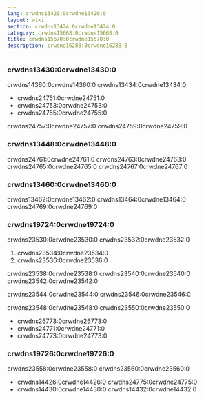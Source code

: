 ```yaml
---
lang: crwdns13420:0crwdne13420:0
layout: wiki
section: crwdns13424:0crwdne13424:0
category: crwdns15668:0crwdne15668:0
title: crwdns15670:0crwdne15670:0
description: crwdns16288:0crwdne16288:0
---
```


### crwdns13430:0crwdne13430:0
crwdns14360:0crwdne14360:0 crwdns13434:0crwdne13434:0

- crwdns24751:0crwdne24751:0
- crwdns24753:0crwdne24753:0
- crwdns24755:0crwdne24755:0

crwdns24757:0crwdne24757:0 crwdns24759:0crwdne24759:0

### crwdns13448:0crwdne13448:0
crwdns24761:0crwdne24761:0 crwdns24763:0crwdne24763:0 crwdns24765:0crwdne24765:0 crwdns24767:0crwdne24767:0

### crwdns13460:0crwdne13460:0
crwdns13462:0crwdne13462:0 crwdns13464:0crwdne13464:0 crwdns24769:0crwdne24769:0

### crwdns19724:0crwdne19724:0
crwdns23530:0crwdne23530:0 crwdns23532:0crwdne23532:0

1. crwdns23534:0crwdne23534:0
1. crwdns23536:0crwdne23536:0

crwdns23538:0crwdne23538:0 crwdns23540:0crwdne23540:0 crwdns23542:0crwdne23542:0

crwdns23544:0crwdne23544:0 crwdns23546:0crwdne23546:0

crwdns23548:0crwdne23548:0 crwdns23550:0crwdne23550:0

- crwdns26773:0crwdne26773:0
- crwdns24771:0crwdne24771:0
- crwdns24773:0crwdne24773:0

### crwdns19726:0crwdne19726:0
crwdns23558:0crwdne23558:0 crwdns23560:0crwdne23560:0

- crwdns14426:0crwdne14426:0 crwdns24775:0crwdne24775:0
- crwdns14430:0crwdne14430:0 crwdns14432:0crwdne14432:0
